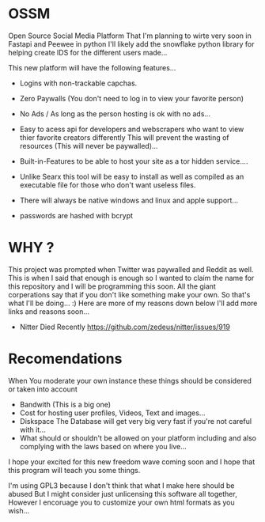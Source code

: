 # OSSM
Open Source Social Media Platform That I'm planning to wirte very soon in Fastapi and Peewee in python 
I'll likely add the snowflake python library for helping create IDS for the different users made...

This new platform will have the following features...

- Logins with non-trackable capchas.
- Zero Paywalls (You don't need to log in to view your favorite person)
- No Ads / As long as the person hosting is ok with no ads...
- Easy to acess api for developers and webscrapers who want to view thier favorite creators differently
This will prevent the wasting of resources (This will never be paywalled)...

- Built-in-Features to be able to host your site as a tor hidden service....

- Unlike Searx this tool will be easy to install as well as compiled as an executable file for those who don't want useless files.
- There will always be native windows and linux and apple support...
- passwords are hashed with bcrypt

# WHY ?

This project was prompted when Twitter was paywalled and Reddit as well. This is when I said that enough is enough so I wanted to
claim the name for this repository and I will be programming this soon. All the giant corperations say that if you don't like something 
make your own. So that's what I'll be doing... :) 
Here are more of my reasons down below I'll add more links and reasons soon...

- Nitter Died Recently https://github.com/zedeus/nitter/issues/919 


# Recomendations
When You moderate your own instance these things should be considered or taken into account

- Bandwith (This is a big one)
- Cost for hosting user profiles, Videos, Text and images...
- Diskspace The Database will get very big very fast if you're not careful with it...
- What should or shouldn't be allowed on your platform including and also complying with the laws based on where you live...

I hope your excited for this new freedom wave coming soon and I hope that this program will teach you some things.

I'm using GPL3 because I don't think that what I make here should be abused But I might consider just unlicensing this software all together,  However I encoruage you to customize your own html formats as you wish...
